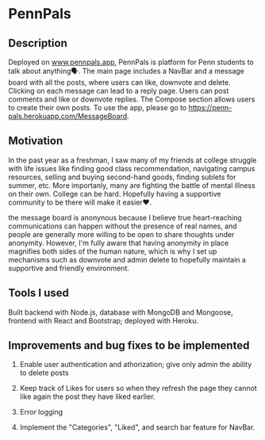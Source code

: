 # PennPals 

## Description
Deployed on www.pennpals.app, PennPals is platform for Penn students to talk about anything🗣. The main page includes a NavBar and a message board with all the posts, where users can like, downvote and delete. Clicking on each message can lead to a reply page. Users can post comments and like or downvote replies. The Compose section allows users to create their own posts. To use the app, please go to https://penn-pals.herokuapp.com/MessageBoard.

## Motivation
In the past year as a freshman, I saw many of my friends at college struggle with life issues like finding good class recommendation, navigating campus resources, selling and buying second-hand goods, finding sublets for summer, etc. More importanly, many are fighting the battle of mental illness on their own. College can be hard. Hopefully having a supportive community to be there will make it easier❤️. 

the message board is anonynous because I believe true heart-reaching communications can happen without the presence of real names, and people are generally more willing to be open to share thoughts under anonymity. However, I'm fully aware that having anonymity in place magnifies both sides of the human nature, which is why I set up mechanisms such as downvote and admin delete to hopefully maintain a supportive and friendly environment.

## Tools I used

Built backend with Node.js, database with MongoDB and Mongoose, frontend with React and Bootstrap; deployed with Heroku.

## Improvements and bug fixes to be implemented

1. Enable user authentication and athorization; give only admin the ability to delete posts

2. Keep track of Likes for users so when they refresh the page they cannot like again the post they have liked earlier. 

3. Error logging

4. Implement the "Categories", "Liked", and search bar feature for NavBar.

